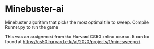 # Minebuster-ai
Minebuster algorithm that picks the most optimal tile to sweep. Compile Runner.py to run the game

This was an assignment from the Harvard CS50 online course. It can be found at https://cs50.harvard.edu/ai/2020/projects/1/minesweeper/ 

